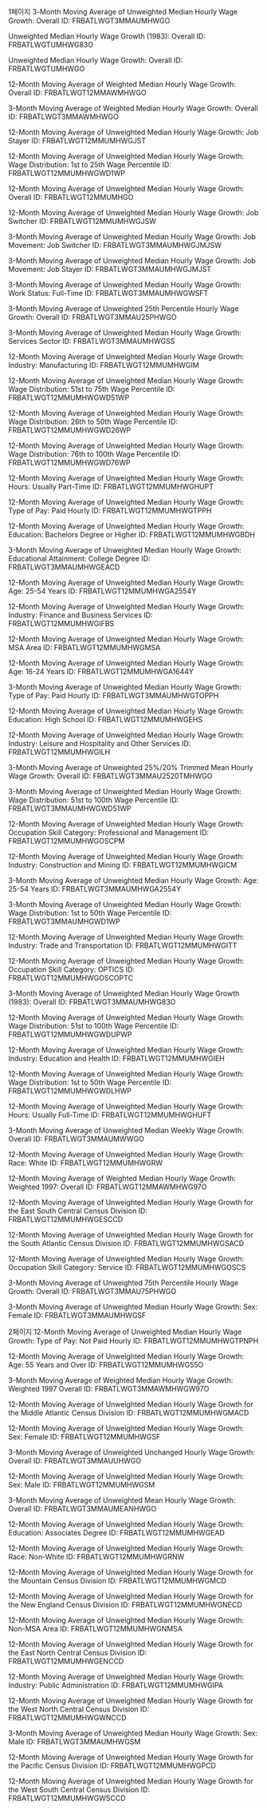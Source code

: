 1페이지
3-Month Moving Average of Unweighted Median Hourly Wage Growth: Overall
ID: FRBATLWGT3MMAUMHWGO

Unweighted Median Hourly Wage Growth (1983): Overall
ID: FRBATLWGTUMHWG83O

Unweighted Median Hourly Wage Growth: Overall
ID: FRBATLWGTUMHWGO

12-Month Moving Average of Weighted Median Hourly Wage Growth: Overall
ID: FRBATLWGT12MMAWMHWGO

3-Month Moving Average of Weighted Median Hourly Wage Growth: Overall
ID: FRBATLWGT3MMAWMHWGO

12-Month Moving Average of Unweighted Median Hourly Wage Growth: Job Stayer
ID: FRBATLWGT12MMUMHWGJST

12-Month Moving Average of Unweighted Median Hourly Wage Growth: Wage Distribution: 1st to 25th Wage Percentile
ID: FRBATLWGT12MMUMHWGWD1WP

12-Month Moving Average of Unweighted Median Hourly Wage Growth: Overall
ID: FRBATLWGT12MMUMHGO

12-Month Moving Average of Unweighted Median Hourly Wage Growth: Job Switcher
ID: FRBATLWGT12MMUMHWGJSW

3-Month Moving Average of Unweighted Median Hourly Wage Growth: Job Movement: Job Switcher
ID: FRBATLWGT3MMAUMHWGJMJSW

3-Month Moving Average of Unweighted Median Hourly Wage Growth: Job Movement: Job Stayer
ID: FRBATLWGT3MMAUMHWGJMJST

3-Month Moving Average of Unweighted Median Hourly Wage Growth: Work Status: Full-Time
ID: FRBATLWGT3MMAUMHWGWSFT

3-Month Moving Average of Unweighted 25th Percentile Hourly Wage Growth: Overall
ID: FRBATLWGT3MMAU25PHWGO

3-Month Moving Average of Unweighted Median Hourly Wage Growth: Services Sector
ID: FRBATLWGT3MMAUMHWGSS

12-Month Moving Average of Unweighted Median Hourly Wage Growth: Industry: Manufacturing
ID: FRBATLWGT12MMUMHWGIM

12-Month Moving Average of Unweighted Median Hourly Wage Growth: Wage Distribution: 51st to 75th Wage Percentile
ID: FRBATLWGT12MMUMHWGWD51WP

12-Month Moving Average of Unweighted Median Hourly Wage Growth: Wage Distribution: 26th to 50th Wage Percentile
ID: FRBATLWGT12MMUMHWGWD26WP

12-Month Moving Average of Unweighted Median Hourly Wage Growth: Wage Distribution: 76th to 100th Wage Percentile
ID: FRBATLWGT12MMUMHWGWD76WP

12-Month Moving Average of Unweighted Median Hourly Wage Growth: Hours: Usually Part-Time
ID: FRBATLWGT12MMUMHWGHUPT

12-Month Moving Average of Unweighted Median Hourly Wage Growth: Type of Pay: Paid Hourly
ID: FRBATLWGT12MMUMHWGTPPH

12-Month Moving Average of Unweighted Median Hourly Wage Growth: Education: Bachelors Degree or Higher
ID: FRBATLWGT12MMUMHWGBDH

3-Month Moving Average of Unweighted Median Hourly Wage Growth: Educational Attainment: College Degree
ID: FRBATLWGT3MMAUMHWGEACD

12-Month Moving Average of Unweighted Median Hourly Wage Growth: Age: 25-54 Years
ID: FRBATLWGT12MMUMHWGA2554Y

12-Month Moving Average of Unweighted Median Hourly Wage Growth: Industry: Finance and Business Services
ID: FRBATLWGT12MMUMHWGIFBS

12-Month Moving Average of Unweighted Median Hourly Wage Growth: MSA Area
ID: FRBATLWGT12MMUMHWGMSA

12-Month Moving Average of Unweighted Median Hourly Wage Growth: Age: 16-24 Years
ID: FRBATLWGT12MMUMHWGA1644Y

3-Month Moving Average of Unweighted Median Hourly Wage Growth: Type of Pay: Paid Hourly
ID: FRBATLWGT3MMAUMHWGTOPPH

12-Month Moving Average of Unweighted Median Hourly Wage Growth: Education: High School
ID: FRBATLWGT12MMUMHWGEHS

12-Month Moving Average of Unweighted Median Hourly Wage Growth: Industry: Leisure and Hospitality and Other Services
ID: FRBATLWGT12MMUMHWGILH

3-Month Moving Average of Unweighted 25%/20% Trimmed Mean Hourly Wage Growth: Overall
ID: FRBATLWGT3MMAU2520TMHWGO

3-Month Moving Average of Unweighted Median Hourly Wage Growth: Wage Distribution: 51st to 100th Wage Percentile
ID: FRBATLWGT3MMAUMHWGWD51WP

12-Month Moving Average of Unweighted Median Hourly Wage Growth: Occupation Skill Category: Professional and Management
ID: FRBATLWGT12MMUMHWGOSCPM

12-Month Moving Average of Unweighted Median Hourly Wage Growth: Industry: Construction and Mining
ID: FRBATLWGT12MMUMHWGICM

3-Month Moving Average of Unweighted Median Hourly Wage Growth: Age: 25-54 Years
ID: FRBATLWGT3MMAUMHWGA2554Y

3-Month Moving Average of Unweighted Median Hourly Wage Growth: Wage Distribution: 1st to 50th Wage Percentile
ID: FRBATLWGT3MMAUMHGWD1WP

12-Month Moving Average of Unweighted Median Hourly Wage Growth: Industry: Trade and Transportation
ID: FRBATLWGT12MMUMHWGITT

12-Month Moving Average of Unweighted Median Hourly Wage Growth: Occupation Skill Category: OPTICS
ID: FRBATLWGT12MMUMHWGOSCOPTC

3-Month Moving Average of Unweighted Median Hourly Wage Growth (1983): Overall
ID: FRBATLWGT3MMAUMHWG83O

12-Month Moving Average of Unweighted Median Hourly Wage Growth: Wage Distribution: 51st to 100th Wage Percentile
ID: FRBATLWGT12MMUMHWGWDUPWP

12-Month Moving Average of Unweighted Median Hourly Wage Growth: Industry: Education and Health
ID: FRBATLWGT12MMUMHWGIEH

12-Month Moving Average of Unweighted Median Hourly Wage Growth: Wage Distribution: 1st to 50th Wage Percentile
ID: FRBATLWGT12MMUMHWGWDLHWP

12-Month Moving Average of Unweighted Median Hourly Wage Growth: Hours: Usually Full-Time
ID: FRBATLWGT12MMUMHWGHUFT

3-Month Moving Average of Unweighted Median Weekly Wage Growth: Overall
ID: FRBATLWGT3MMAUMWWGO

12-Month Moving Average of Unweighted Median Hourly Wage Growth: Race: White
ID: FRBATLWGT12MMUMHWGRW

12-Month Moving Average of Weighted Median Hourly Wage Growth: Weighted 1997: Overall
ID: FRBATLWGT12MMAWMHWG97O

12-Month Moving Average of Unweighted Median Hourly Wage Growth for the East South Central Census Division
ID: FRBATLWGT12MMUMHWGESCCD

12-Month Moving Average of Unweighted Median Hourly Wage Growth for the South Atlantic Census Division
ID: FRBATLWGT12MMUMHWGSACD

12-Month Moving Average of Unweighted Median Hourly Wage Growth: Occupation Skill Category: Service
ID: FRBATLWGT12MMUMHWGOSCS

3-Month Moving Average of Unweighted 75th Percentile Hourly Wage Growth: Overall
ID: FRBATLWGT3MMAU75PHWGO

3-Month Moving Average of Unweighted Median Hourly Wage Growth: Sex: Female
ID: FRBATLWGT3MMAUMHWGSF

2페이지
12-Month Moving Average of Unweighted Median Hourly Wage Growth: Type of Pay: Not Paid Hourly
ID: FRBATLWGT12MMUMHWGTPNPH

12-Month Moving Average of Unweighted Median Hourly Wage Growth: Age: 55 Years and Over
ID: FRBATLWGT12MMUMHWG55O

3-Month Moving Average of Weighted Median Hourly Wage Growth: Weighted 1997 Overall
ID: FRBATLWGT3MMAWMHWGW97O

12-Month Moving Average of Unweighted Median Hourly Wage Growth for the Middle Atlantic Census Division
ID: FRBATLWGT12MMUMHWGMACD

12-Month Moving Average of Unweighted Median Hourly Wage Growth: Sex: Female
ID: FRBATLWGT12MMUMHWGSF

3-Month Moving Average of Unweighted Unchanged Hourly Wage Growth: Overall
ID: FRBATLWGT3MMAUUHWGO

12-Month Moving Average of Unweighted Median Hourly Wage Growth: Sex: Male
ID: FRBATLWGT12MMUMHWGSM

3-Month Moving Average of Unweighted Mean Hourly Wage Growth: Overall
ID: FRBATLWGT3MMAUMEANHWGO

12-Month Moving Average of Unweighted Median Hourly Wage Growth: Education: Associates Degree
ID: FRBATLWGT12MMUMHWGEAD

12-Month Moving Average of Unweighted Median Hourly Wage Growth: Race: Non-White
ID: FRBATLWGT12MMUMHWGRNW

12-Month Moving Average of Unweighted Median Hourly Wage Growth for the Mountain Census Division
ID: FRBATLWGT12MMUMHWGMCD

12-Month Moving Average of Unweighted Median Hourly Wage Growth for the New England Census Division
ID: FRBATLWGT12MMUMHWGNECD

12-Month Moving Average of Unweighted Median Hourly Wage Growth: Non-MSA Area
ID: FRBATLWGT12MMUMHWGNMSA

12-Month Moving Average of Unweighted Median Hourly Wage Growth for the East North Central Census Division
ID: FRBATLWGT12MMUMHWGENCCD

12-Month Moving Average of Unweighted Median Hourly Wage Growth: Industry: Public Administration
ID: FRBATLWGT12MMUMHWGIPA

12-Month Moving Average of Unweighted Median Hourly Wage Growth for the West North Central Census Division
ID: FRBATLWGT12MMUMHWGWNCCD

3-Month Moving Average of Unweighted Median Hourly Wage Growth: Sex: Male
ID: FRBATLWGT3MMAUMHWGSM

12-Month Moving Average of Unweighted Median Hourly Wage Growth for the Pacific Census Division
ID: FRBATLWGT12MMUMHWGPCD

12-Month Moving Average of Unweighted Median Hourly Wage Growth for the West South Central Census Division
ID: FRBATLWGT12MMUMHWGWSCCD